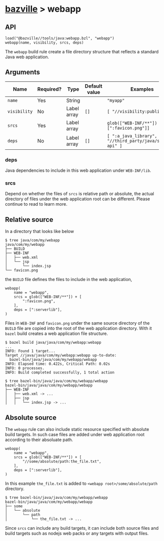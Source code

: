 # [bazville](../README.md) > webapp

## API

```
load("@bazville//tools/java:webapp.bzl", "webapp")
webapp(name, visibility, srcs, deps)
```

The `webapp` build rule create a file directory structure that reflects a
standard Java web application.

## Arguments

| Name | Required? | Type | Default value | Examples |
| ---- | --------- | ---- | ------------- | -------- |
| `name` | Yes | String | | `"myapp"` |
| `visibility` | No | Label array | `[]` | `[ "//visibility:public" ]` |
| `srcs` | Yes | Label array | | `glob(["WEB-INF/**"]) +  [":favicon.png"]]` |
| `deps` | No | Label array | `[]` | `[ ":a_java_library", "//third_party/java/servlet-api" ]` |

### deps

Java dependencies to include in this web application under `WEB-INF/lib`.

### srcs

Depend on whether the files of `srcs` is relative path or absolute, the actual
directory of files under the web application root can be different. Please
continue to read to learn more.

## Relative source

In a directory that looks like below

```
$ tree java/com/my/webapp
java/com/my/webapp
├── BUILD
├── WEB-INF
│   ├── web.xml
│   └── jsp
│       └── index.jsp
└── favicon.png
```

the `BUILD` file defines the files to include in the web application,

```
webapp(
    name = "webapp",
    srcs = glob(["WEB-INF/**"]) + [
        ":favicon.png",
    ],
    deps = [":serverlib"],
)
```

Files in `WEB-INF` and `favicon.png` under the same source directory of the
`BUILD` file are copied into the root of the web application directory. With
it `bazel` build creates a web application file structure.

```
$ bazel build java/java/com/my/webapp:webapp
...
INFO: Found 1 target...
Target //java/java/com/my/webapp:webapp up-to-date:
  bazel-bin/java/java/com/my/webapp/webapp
INFO: Elapsed time: 0.422s, Critical Path: 0.02s
INFO: 0 processes.
INFO: Build completed successfully, 1 total action

$ tree bazel-bin/java/java/com/my/webapp/webapp
bazel-bin/java/java/com/my/webapp/webapp
├── WEB-INF
│   ├── web.xml -> ...
│   ├── jsp
│   │   └── index.jsp -> ...
```

## Absolute source

The `webapp` rule can also include static resource specified with absolute
build targets. In such case files are added under web application root
according to their absoluate path.

```
webapp(
    name = "webapp",
    srcs = glob(["WEB-INF/**"]) + [
        "//some/absolute/path:the_file.txt",
    ],
    deps = [":serverlib"],
)
```

In this example `the_file.txt` is added to `<webapp root>/some/absolute/path`
directory.

```
$ tree bazel-bin/java/java/com/my/webapp/webapp
bazel-bin/java/java/com/my/webapp/webapp
├── some
│   └── absolute
│       └── path
│           └── the_file.txt -> ...
```

Since `srcs` can include any build targets, it can include both source files
and build targets such as nodejs web packs or any targets with output files.